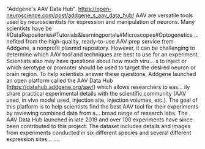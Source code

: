 "Addgene's AAV Data Hub". https://open-neuroscience.com/post/addgene_s_aav_data_hub/
AAV are versatile tools used by neuroscientists for expression and manipulation of neurons. Many scientists have be #DataRepositories#Tutorials&learningportals#Microscopes#Optogenetics ...
nefited from the high-quality, ready-to-use AAV prep service from Addgene, a nonprofit plasmid repository. However, it can be challenging to determine which AAV tool and techniques are best to use for an experiment. Scientists also may have questions about how much viru...
s to inject or which serotype or promoter should be used to target the desired neuron or brain region. To help scientists answer these questions, Addgene launched an open platform called the AAV Data Hub (https://datahub.addgene.org/aav/) which allows researchers to eas...
ily share practical experimental details with the scientific community (AAV used, in vivo model used, injection site, injection volumes, etc.). The goal of this platform is to help scientists find the best AAV tool for their experiments by reviewing combined data from a...
 broad range of research labs. The AAV Data Hub launched in late 2019 and over 100 experiments have since been contributed to this project. The dataset includes details and images from experiments conducted in six different species and several different expression sites...
....
